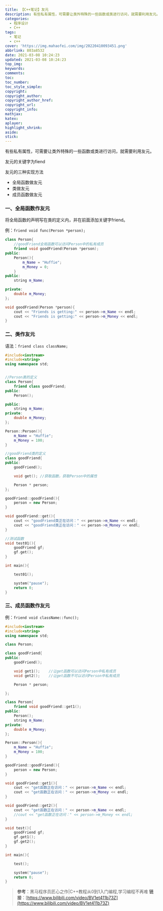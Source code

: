 ```yaml
---
title: 【C++笔记】友元
description: 有些私有属性，可需要让类外特殊的一些函数或类进行访问，就需要利用友元。友元的关键字为fiend。友元的三种实现方法全局函数做友元、类做友元、成员函数做友元。
categories:
  - 程序设计
  - C++
tags:
  - 笔记
  - c++
cover: 'https://img.mahaofei.com/img/20220410093451.png'
abbrlink: 803a8532
date: 2021-03-08 10:24:23
updated: 2021-03-08 10:24:23
top_img:
keywords:
comments:
toc:
toc_number:
toc_style_simple:
copyright:
copyright_author:
copyright_author_href:
copyright_url:
copyright_info:
mathjax:
katex:
aplayer:
highlight_shrink:
aside:
stick:
---
```



有些私有属性，可需要让类外特殊的一些函数或类进行访问，就需要利用友元。

友元的关键字为fiend

友元的三种实现方法

* 全局函数做友元
* 类做友元
* 成员函数做友元

### 一、全局函数作友元

将全局函数的声明写在类的定义内，并在前面添加关键字friend。

例：`friend void func(Person *person);`

```c++
class Person{
	//goodFriend全局函数可以访问Person中的私有成员
	friend void goodFriend(Person *person);
public:
	Person(){
		m_Name = "Huffie";
		m_Money = 0;
	}
public:
	string m_Name;

private:
	double m_Money;
};

void goodFriend(Person *person){
	cout << "Friends is getting:" << person->m_Name << endl;
	cout << "Friends is getting:" << person->m_Money << endl;
}

```

### 二、类作友元

语法：`friend class className;`

```c++
#include<iostream>
#include<string>
using namespace std;


//Person类的定义
class Person{
	friend class goodFriend;
public:
	Person();

public:
	string m_Name;
private:
	double m_Money;
};

Person::Person(){
	m_Name = "Huffie";
	m_Money = 100;
}

//goodFriend类的定义
class goodFriend{
public:
	goodFriend();

	void get();	//获取函数，获取Person中的属性

	Person * person;
};

goodFriend::goodFriend(){
	person = new Person;
}

void goodFriend::get(){
	cout << "goodFriend类正在访问：" << person->m_Name << endl;
	cout << "goodFriend类正在访问：" << person->m_Money << endl;
}

//测试函数
void test01(){
	goodFriend gf;
	gf.get();
}

int main(){

	test01();

	system("pause");
	return 0;
}
```

### 三、成员函数作友元

例：`friend void className::func();`

```c++
#include<iostream>
#include<string>
using namespace std;

class Person;

class goodFriend{
public:
	goodFriend();

	void get1();	//让get函数可以访问Person中私有成员
	void get2();	//让get函数不可以访问Person中私有成员

	Person * person;

};

class Person{
	friend void goodFriend::get1();
public:
	Person();
	string m_Name;
private:
	double m_Money;
};

Person::Person(){
	m_Name = "Huffie";
	m_Money = 100;
}

goodFriend::goodFriend(){
	person = new Person;
}

void goodFriend::get1(){
	cout << "get函数正在访问：" << person->m_Name << endl;
	cout << "get函数正在访问：" << person->m_Money << endl;
}

void goodFriend::get2(){
	cout << "get函数正在访问：" << person->m_Name << endl;
	//cout << "get函数正在访问：" << person->m_Money << endl;
}

void test(){
	goodFriend gf;
	gf.get1();
	gf.get2();
}

int main(){

	test();

	system("pause");
	return 0;
}
```

  > **参考**：黑马程序员匠心之作|C++教程从0到1入门编程,学习编程不再难
  > **链接**：[https://www.bilibili.com/video/BV1et411b73Z](https://www.bilibili.com/video/BV1et411b73Z)